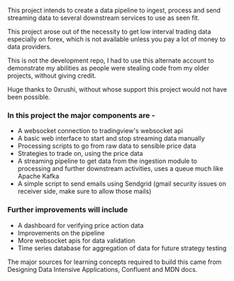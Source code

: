 This project intends to create a data pipeline to ingest, process and send streaming data to several downstream services to use as seen fit.

This project arose out of the necessity to get low interval trading data especially on forex, which is not available unless you pay a lot of money to data providers.

This is not the development repo, I had to use this alternate account to demonstrate my abilities as people were stealing code from my older projects, without giving credit.

Huge thanks to 0xrushi, without whose support this project would not have been possible.

### In this project the major components are - 
- A websocket connection to tradingview's websocket api
- A basic web interface to start and stop streaming data manually
- Processing scripts to go from raw data to sensible price data
- Strategies to trade on, using the price data
- A streaming pipeline to get data from the ingestion module to processing and further downstream activities, uses a queue much like Apache Kafka
- A simple script to send emails using Sendgrid (gmail security issues on receiver side, make sure to allow those mails)

### Further improvements will include
  - A dashboard for verifying price action data
  - Improvements on the pipeline
  - More websocket apis for data validation
  - Time series database for aggregation of data for future strategy testing
 
  The major sources for learning concepts required to build this came from Designing Data Intensive Applications, Confluent and MDN docs.
